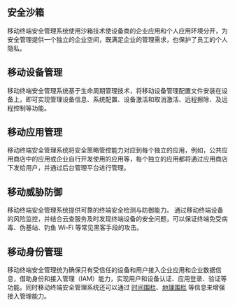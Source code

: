 ## 安全沙箱
移动终端安全管理系统使用沙箱技术使设备商的企业应用和个人应用环境分开，为安全管理提供一个独立的企业空间，既满足企业的管理需求，也保护了员工的个人隐私。
## 移动设备管理
移动终端安全管理系统基于生命周期管理技术，将移动设备管理配置文件安装在设备上，即可实现管理设备信息、系统配置、设备激活和取消激活、远程擦除、及远程控制等功能。
## 移动应用管理
移动终端安全管理系统将安全策略管控能力对应到每个独立的应用，例如，公共应用商店中的应用或企业自行开发使用的应用等，每个独立的应用都将通过应用商店下发给用户，并通过后台管理平台进行管理。
## 移动威胁防御
移动终端安全管理系统提供可靠的终端安全检测与防御能力。 通过移动终端设备的风险监控，并结合云查服务及时发现终端设备的安全问题，可以保证终端免受病毒、伪基站、钓鱼 Wi-Fi 等常见黑客手段的攻击。
## 移动身份管理
移动终端安全管理统为确保只有受信任的设备和用户接入企业应用和企业数据信息，借助身份和接入管理（IAM）能力，实现用户和设备认证、应用登录、验证等功能。同时移动终端安全管理系统还可以通过 [时间围栏](https://cloud.tencent.com/document/product/1182/40994)、[地理围栏](https://cloud.tencent.com/document/product/1182/40994) 等信息来增强接入管理能力。
